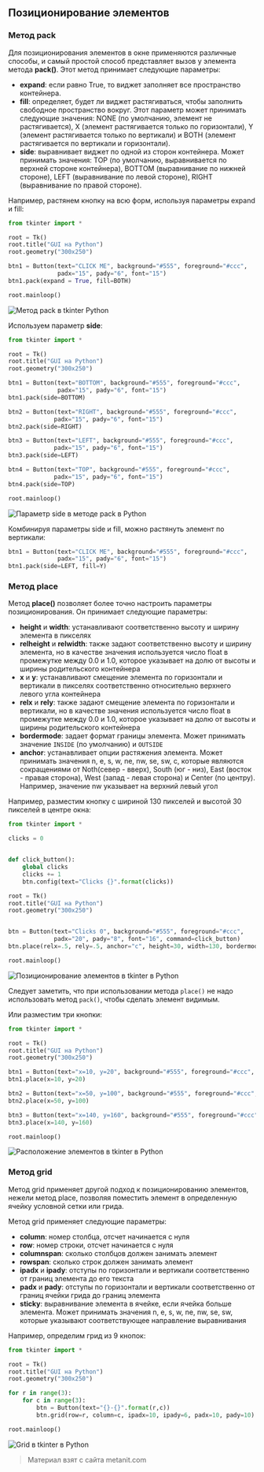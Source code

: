 ## Позиционирование элементов

### Метод pack

Для позиционирования элементов в окне применяются различные способы, и самый простой способ представляет вызов у элемента метода **pack()**. Этот метод принимает следующие параметры:
- **expand**: если равно True, то виджет заполняет все пространство контейнера.
- **fill**: определяет, будет ли виджет растягиваться, чтобы заполнить свободное пространство вокруг. Этот параметр может принимать следующие значения: 
NONE (по умолчанию, элемент не растягивается), X (элемент растягивается только по горизонтали), Y (элемент растягивается только по вертикали) и 
BOTH (элемент растягивается по вертикали и горизонтали).
- **side**: выравнивает виджет по одной из сторон контейнера. Может принимать значения: TOP (по умолчанию, выравнивается по верхней стороне контейнера), 
BOTTOM (выравнивание по нижней стороне), LEFT (выравнивание по левой стороне), RIGHT (выравнивание по правой стороне).

Например, растянем кнопку на всю форм, используя параметры expand и fill:

```py
from tkinter import *

root = Tk()
root.title("GUI на Python")
root.geometry("300x250")

btn1 = Button(text="CLICK ME", background="#555", foreground="#ccc",
              padx="15", pady="6", font="15")
btn1.pack(expand = True, fill=BOTH)

root.mainloop()
```

![Метод pack в tkinter Python](https://metanit.com/python/tutorial/pics/9.23.png)

Используем параметр **side**:

```py
from tkinter import *

root = Tk()
root.title("GUI на Python")
root.geometry("300x250")

btn1 = Button(text="BOTTOM", background="#555", foreground="#ccc",
              padx="15", pady="6", font="15")
btn1.pack(side=BOTTOM)

btn2 = Button(text="RIGHT", background="#555", foreground="#ccc",
             padx="15", pady="6", font="15")
btn2.pack(side=RIGHT)

btn3 = Button(text="LEFT", background="#555", foreground="#ccc",
             padx="15", pady="6", font="15")
btn3.pack(side=LEFT)

btn4 = Button(text="TOP", background="#555", foreground="#ccc",
             padx="15", pady="6", font="15")
btn4.pack(side=TOP)

root.mainloop()
```

![Параметр side в методе pack в Python](https://metanit.com/python/tutorial/pics/9.22.png)

Комбинируя параметры side и fill, можно растянуть элемент по вертикали:

```py
btn1 = Button(text="CLICK ME", background="#555", foreground="#ccc",
              padx="15", pady="6", font="15")
btn1.pack(side=LEFT, fill=Y)
```

### Метод place

Метод **place()** позволяет более точно настроить параметры позиционирования. Он принимает следующие параметры:
- **height** и **width**: устанавливают соответственно высоту и ширину элемента в пикселях
- **relheight** и **relwidth**: также задают соответственно высоту и ширину элемента, но в качестве значения 
используется число float в промежутке между 0.0 и 1.0, которое указывает на долю от высоты и ширины родительского контейнера
- **x** и **y**: устанавливают смещение элемента по горизонтали и вертикали в пикселях соответственно относительно верхнего левого угла контейнера
- **relx** и **rely**: также задают смещение элемента по горизонтали и вертикали, но в качестве 
значения используется число float в промежутке между 0.0 и 1.0, которое указывает на долю от высоты и ширины родительского контейнера
- **bordermode**: задает формат границы элемента. Может принимать значение `INSIDE` (по умолчанию) и `OUTSIDE`
- **anchor**: устанавливает опции растяжения элемента. Может принимать значения n, e, s, w, ne, nw, se, sw, c, которые являются сокращениями от Noth(север - вверх), 
South (юг - низ), East (восток - правая сторона), West (запад - левая сторона) и Center (по центру). Например, значение nw указывает на верхний левый угол

Например, разместим кнопку с шириной 130 пикселей и высотой 30 пикселей в центре окна:

```py
from tkinter import *

clicks = 0


def click_button():
    global clicks
    clicks += 1
    btn.config(text="Clicks {}".format(clicks))

root = Tk()
root.title("GUI на Python")
root.geometry("300x250")


btn = Button(text="Clicks 0", background="#555", foreground="#ccc",
             padx="20", pady="8", font="16", command=click_button)
btn.place(relx=.5, rely=.5, anchor="c", height=30, width=130, bordermode=OUTSIDE)

root.mainloop()
```

![Позиционирование элементов в tkinter в Python](https://metanit.com/python/tutorial/pics/9.6.png)

Следует заметить, что при использовании метода `place()` не надо использовать метод `pack()`, чтобы сделать элемент видимым.

Или разместим три кнопки:

```py
from tkinter import *

root = Tk()
root.title("GUI на Python")
root.geometry("300x250")

btn1 = Button(text="x=10, y=20", background="#555", foreground="#ccc", padx="14", pady="7", font="13")
btn1.place(x=10, y=20)

btn2 = Button(text="x=50, y=100", background="#555", foreground="#ccc", padx="14", pady="7", font="13")
btn2.place(x=50, y=100)

btn3 = Button(text="x=140, y=160", background="#555", foreground="#ccc", padx="14", pady="7", font="13")
btn3.place(x=140, y=160)

root.mainloop()
```

![Расположение элементов в tkinter в Python](https://metanit.com/python/tutorial/pics/9.7.png)

### Метод grid

Метод grid применяет другой подход к позиционированию элементов, нежели метод place, позволяя поместить элемент в определенную ячейку условной сетки или грида.

Метод grid применяет следующие параметры:
- **column**: номер столбца, отсчет начинается с нуля
- **row**: номер строки, отсчет начинается с нуля
- **columnspan**: сколько столбцов должен занимать элемент
- **rowspan**: сколько строк должен занимать элемент
- **ipadx** и **ipady**: отступы по горизонтали и вертикали соответственно от границ элемента до его текста
- **padx** и **pady**: отступы по горизонтали и вертикали соответственно от границ ячейки грида до границ элемента
- **sticky**: выравнивание элемента в ячейке, если ячейка больше элемента. Может принимать значения n, e, s, w, ne, nw, se, sw, которые указывают 
соответствующее направление выравнивания

Например, определим грид из 9 кнопок:

```py
from tkinter import *

root = Tk()
root.title("GUI на Python")
root.geometry("300x250")

for r in range(3):
    for c in range(3):
        btn = Button(text="{}-{}".format(r,c))
        btn.grid(row=r, column=c, ipadx=10, ipady=6, padx=10, pady=10)

root.mainloop()
```

![Grid в tkinter в Python](https://metanit.com/python/tutorial/pics/9.8.png)


> Материал взят с сайта metanit.com
